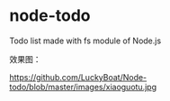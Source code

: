 # node-todo

Todo list made with fs module of Node.js

效果图：

https://github.com/LuckyBoat/Node-todo/blob/master/images/xiaoguotu.jpg
